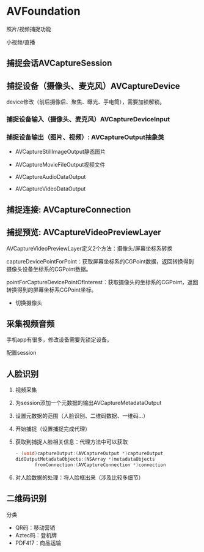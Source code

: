 # AVFoundation

照片/视频捕捉功能

小视频/直播

## 捕捉会话AVCaptureSession

## 捕捉设备（摄像头、麦克风）AVCaptureDevice

device修改（前后摄像后、聚焦、曝光、手电筒），需要加锁解锁。

### 捕捉设备输入（摄像头、麦克风）AVCaptureDeviceInput

### 捕捉设备输出（图片、视频）: AVCaptureOutput抽象类

- AVCaptureStillImageOutput静态图片

- AVCaptureMovieFileOutput视频文件

- AVCaptureAudioDataOutput

- AVCaptureVideoDataOutput

## 捕捉连接: AVCaptureConnection

## 捕捉预览: AVCaptureVideoPreviewLayer

AVCaptureVideoPreviewLayer定义2个方法：摄像头/屏幕坐标系转换

captureDevicePointForPoint：获取屏幕坐标系的CGPoint数据，返回转换得到摄像头设备坐标系的CGPoint数据。

pointForCaptureDevicePointOfInterest：获取摄像头的坐标系的CGPoint，返回转换得到的屏幕坐标系CGPoint坐标。

- 切换摄像头

## 采集视频音频

手机app有很多，修改设备需要先锁定设备。

配置session

## 人脸识别

1. 视频采集

2. 为session添加一个元数据的输出AVCaptureMetadataOutput

3. 设置元数据的范围（人脸识别、二维码数据、一维码...）

4. 开始捕捉（设置捕捉完成代理）

5. 获取到捕捉人脸相关信息：代理方法中可以获取

   ```objective-c
   - (void)captureOutput:(AVCaptureOutput *)captureOutput
   didOutputMetadataObjects:(NSArray *)metadataObjects
          fromConnection:(AVCaptureConnection *)connection
   ```

6. 对人脸数据的处理：将人脸框出来（涉及比较多细节）

## 二维码识别

分类

- QR码：移动营销
- Aztec码：登机牌
- PDF417：商品运输



















